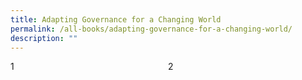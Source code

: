 ```yaml
---
title: Adapting Governance for a Changing World
permalink: /all-books/adapting-governance-for-a-changing-world/
description: ""
---
```

<style>

	
.grid-container {
	display: grid;
	grid-template-columns: 50% 50%;
	
	}
	


</style>


<div class="grid-container">
	<div class="grid-child">1</div>
	<div class="grid-child">2</div>




</div>